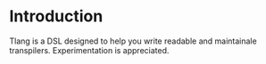 # Introduction

Tlang is a DSL designed to help you write readable and maintainale transpilers. Experimentation is appreciated.
